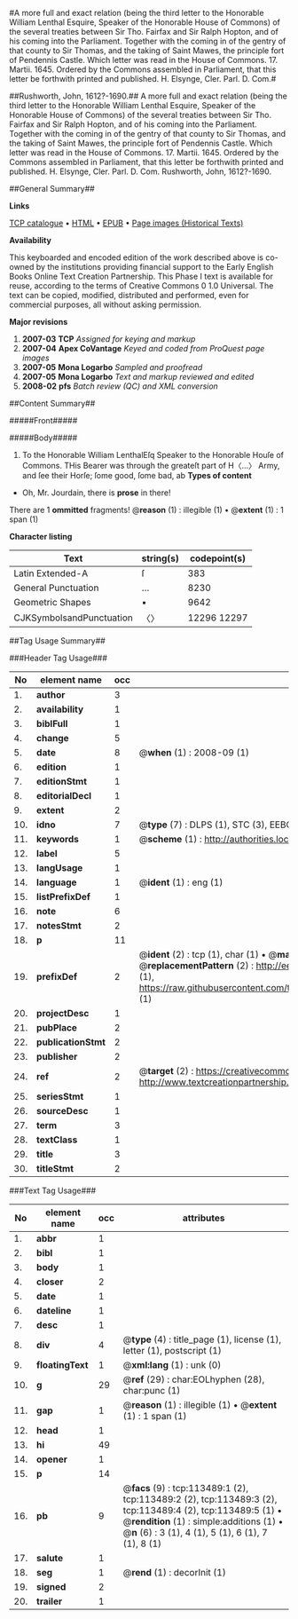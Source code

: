 #A more full and exact relation (being the third letter to the Honorable William Lenthal Esquire, Speaker of the Honorable House of Commons) of the several treaties between Sir Tho. Fairfax and Sir Ralph Hopton, and of his coming into the Parliament. Together with the coming in of the gentry of that county to Sir Thomas, and the taking of Saint Mawes, the principle fort of Pendennis Castle. Which letter was read in the House of Commons. 17. Martii. 1645. Ordered by the Commons assembled in Parliament, that this letter be forthwith printed and published. H. Elsynge, Cler. Parl. D. Com.#

##Rushworth, John, 1612?-1690.##
A more full and exact relation (being the third letter to the Honorable William Lenthal Esquire, Speaker of the Honorable House of Commons) of the several treaties between Sir Tho. Fairfax and Sir Ralph Hopton, and of his coming into the Parliament. Together with the coming in of the gentry of that county to Sir Thomas, and the taking of Saint Mawes, the principle fort of Pendennis Castle. Which letter was read in the House of Commons. 17. Martii. 1645. Ordered by the Commons assembled in Parliament, that this letter be forthwith printed and published. H. Elsynge, Cler. Parl. D. Com.
Rushworth, John, 1612?-1690.

##General Summary##

**Links**

[TCP catalogue](http://www.ota.ox.ac.uk/tcp/)  • 
[HTML](http://tei.it.ox.ac.uk/tcp/Texts-HTML/free/A92/A92119.html)  • 
[EPUB](http://tei.it.ox.ac.uk/tcp/Texts-EPUB/free/A92/A92119.epub) • 
[Page images (Historical Texts)](https://data.historicaltexts.jisc.ac.uk/view?pubId=eebo-99861356e&pageId=eebo-99861356e-113489-1)

**Availability**

This keyboarded and encoded edition of the
	       work described above is co-owned by the institutions
	       providing financial support to the Early English Books
	       Online Text Creation Partnership. This Phase I text is
	       available for reuse, according to the terms of Creative
	       Commons 0 1.0 Universal. The text can be copied,
	       modified, distributed and performed, even for
	       commercial purposes, all without asking permission.

**Major revisions**

1. __2007-03__ __TCP__ *Assigned for keying and markup*
1. __2007-04__ __Apex CoVantage__ *Keyed and coded from ProQuest page images*
1. __2007-05__ __Mona Logarbo__ *Sampled and proofread*
1. __2007-05__ __Mona Logarbo__ *Text and markup reviewed and edited*
1. __2008-02__ __pfs__ *Batch review (QC) and XML conversion*

##Content Summary##

#####Front#####

#####Body#####

1. To the Honorable William LenthalEſq Speaker to the Honorable Houſe of Commons.
THis Bearer was through the greateſt part of H〈…〉 Army, and ſee their Horſe; ſome good, ſome bad, ab
**Types of content**

  * Oh, Mr. Jourdain, there is **prose** in there!

There are 1 **ommitted** fragments! 
 @__reason__ (1) : illegible (1)  •  @__extent__ (1) : 1 span (1)

**Character listing**


|Text|string(s)|codepoint(s)|
|---|---|---|
|Latin Extended-A|ſ|383|
|General Punctuation|…|8230|
|Geometric Shapes|▪|9642|
|CJKSymbolsandPunctuation|〈〉|12296 12297|

##Tag Usage Summary##

###Header Tag Usage###

|No|element name|occ|attributes|
|---|---|---|---|
|1.|__author__|3||
|2.|__availability__|1||
|3.|__biblFull__|1||
|4.|__change__|5||
|5.|__date__|8| @__when__ (1) : 2008-09 (1)|
|6.|__edition__|1||
|7.|__editionStmt__|1||
|8.|__editorialDecl__|1||
|9.|__extent__|2||
|10.|__idno__|7| @__type__ (7) : DLPS (1), STC (3), EEBO-CITATION (1), PROQUEST (1), VID (1)|
|11.|__keywords__|1| @__scheme__ (1) : http://authorities.loc.gov/ (1)|
|12.|__label__|5||
|13.|__langUsage__|1||
|14.|__language__|1| @__ident__ (1) : eng (1)|
|15.|__listPrefixDef__|1||
|16.|__note__|6||
|17.|__notesStmt__|2||
|18.|__p__|11||
|19.|__prefixDef__|2| @__ident__ (2) : tcp (1), char (1)  •  @__matchPattern__ (2) : ([0-9\-]+):([0-9IVX]+) (1), (.+) (1)  •  @__replacementPattern__ (2) : http://eebo.chadwyck.com/downloadtiff?vid=$1&page=$2 (1), https://raw.githubusercontent.com/textcreationpartnership/Texts/master/tcpchars.xml#$1 (1)|
|20.|__projectDesc__|1||
|21.|__pubPlace__|2||
|22.|__publicationStmt__|2||
|23.|__publisher__|2||
|24.|__ref__|2| @__target__ (2) : https://creativecommons.org/publicdomain/zero/1.0/ (1), http://www.textcreationpartnership.org/docs/. (1)|
|25.|__seriesStmt__|1||
|26.|__sourceDesc__|1||
|27.|__term__|3||
|28.|__textClass__|1||
|29.|__title__|3||
|30.|__titleStmt__|2||


###Text Tag Usage###

|No|element name|occ|attributes|
|---|---|---|---|
|1.|__abbr__|1||
|2.|__bibl__|1||
|3.|__body__|1||
|4.|__closer__|2||
|5.|__date__|1||
|6.|__dateline__|1||
|7.|__desc__|1||
|8.|__div__|4| @__type__ (4) : title_page (1), license (1), letter (1), postscript (1)|
|9.|__floatingText__|1| @__xml:lang__ (1) : unk (0)|
|10.|__g__|29| @__ref__ (29) : char:EOLhyphen (28), char:punc (1)|
|11.|__gap__|1| @__reason__ (1) : illegible (1)  •  @__extent__ (1) : 1 span (1)|
|12.|__head__|1||
|13.|__hi__|49||
|14.|__opener__|1||
|15.|__p__|14||
|16.|__pb__|9| @__facs__ (9) : tcp:113489:1 (2), tcp:113489:2 (2), tcp:113489:3 (2), tcp:113489:4 (2), tcp:113489:5 (1)  •  @__rendition__ (1) : simple:additions (1)  •  @__n__ (6) : 3 (1), 4 (1), 5 (1), 6 (1), 7 (1), 8 (1)|
|17.|__salute__|1||
|18.|__seg__|1| @__rend__ (1) : decorInit (1)|
|19.|__signed__|2||
|20.|__trailer__|1||
